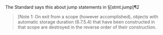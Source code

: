 The Standard says this about jump statements in §[stmt.jump]¶2
> [Note 1: On exit from a scope (however accomplished), objects with automatic storage duration (6.7.5.4) that have been constructed in that scope are destroyed in the reverse order of their construction.